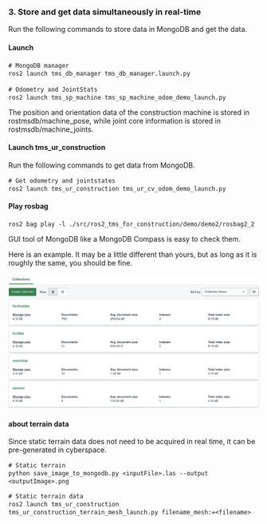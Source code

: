 ### 3. Store and get data simultaneously in real-time

Run the following commands to store data in MongoDB and get the data.



#### Launch

```
# MongoDB manager
ros2 launch tms_db_manager tms_db_manager.launch.py

# Odometry and JointStats
ros2 launch tms_sp_machine tms_sp_machine_odom_demo_launch.py

```
The position and orientation data of the construction machine is stored in rostmsdb/machine_pose, while joint core information is stored in rostmsdb/machine_joints.

#### Launch tms_ur_construction

Run the following commands to get data from MongoDB.

```
# Get odometry and jointstates
ros2 launch tms_ur_construction tms_ur_cv_odom_demo_launch.py
```

#### Play rosbag

```
ros2 bag play -l ./src/ros2_tms_for_construction/demo/demo2/rosbag2_2
```


GUI tool of MongoDB like a MongoDB Compass is easy to check them.

Here is an example. It may be a little different than yours, but as long as it is roughly the same, you should be fine.

![](demo/demo2/demo_mongodb_compass.png)


#### about terrain data

Since static terrain data does not need to be acquired in real time, it can be pre-generated in cyberspace.

```
# Static terrain
python save_image_to_mongodb.py <inputFile>.las --output <outputImage>.png
```

```
# Static terrain data
ros2 launch tms_ur_construction tms_ur_construction_terrain_mesh_launch.py filename_mesh:=<filename>
```